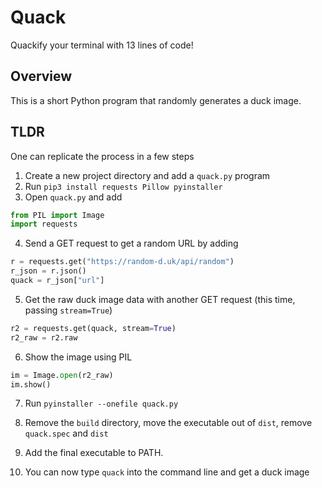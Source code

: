 # Quack
Quackify your terminal with 13 lines of code!

## Overview
This is a short Python program that randomly generates a duck image.

## TLDR
One can replicate the process in a few steps
1) Create a new project directory and add a `quack.py` program
2) Run `pip3 install requests Pillow pyinstaller`
3) Open `quack.py` and add
```py
from PIL import Image
import requests
```

4) Send a GET request to get a random URL by adding
```py
r = requests.get("https://random-d.uk/api/random")
r_json = r.json()
quack = r_json["url"]
```

5) Get the raw duck image data with another GET request (this time, passing `stream=True`)
```py
r2 = requests.get(quack, stream=True)
r2_raw = r2.raw
```

6) Show the image using PIL
```py
im = Image.open(r2_raw)
im.show()
```

7) Run `pyinstaller --onefile quack.py`

8) Remove the `build` directory, move the executable out of `dist`, remove `quack.spec` and `dist`

9) Add the final executable to PATH.

10) You can now type `quack` into the command line and get a duck image